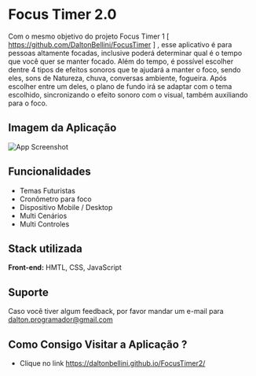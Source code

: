 
# Focus Timer 2.0

Com o mesmo objetivo do projeto Focus Timer 1 [ https://github.com/DaltonBellini/FocusTimer ]
, esse aplicativo é para pessoas altamente focadas, inclusive poderá determinar
qual é o tempo que você quer se manter focado. Além do tempo, é possível escolher dentre 4 tipos de efeitos sonoros 
que te ajudará a manter o foco, sendo eles, sons de Natureza, chuva, conversas ambiente, fogueira. Após escolher entre um deles,
o plano de fundo irá se adaptar com o tema escolhido, sincronizando o efeito sonoro com o visual, também auxiliando para o foco.



## Imagem da Aplicação

![App Screenshot](https://i.imgur.com/JpmECGO.jpg)


## Funcionalidades

- Temas Futuristas 
- Cronômetro para foco
- Dispositivo Mobile / Desktop
- Multi Cenários
- Multi Controles 


## Stack utilizada

**Front-end:** HMTL, CSS, JavaScript




## Suporte

Caso você tiver algum feedback, por favor mandar um e-mail para dalton.programador@gmail.com


## Como Consigo Visitar a Aplicação ? 
- Clique no link 
  https://daltonbellini.github.io/FocusTimer2/

    
